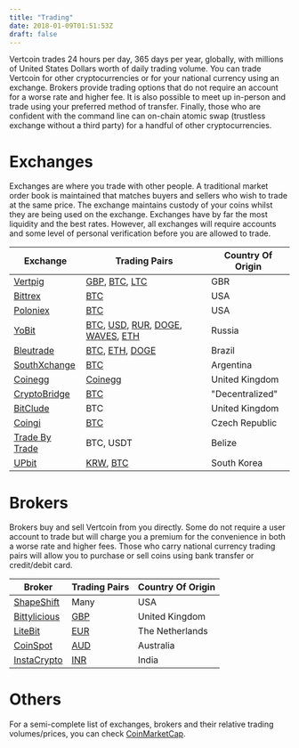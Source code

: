 ```yaml
---
title: "Trading"
date: 2018-01-09T01:51:53Z
draft: false
---
```

Vertcoin trades 24 hours per day, 365 days per year, globally, with millions of United States Dollars worth of daily trading volume. You can trade Vertcoin for
other cryptocurrencies or for your national currency using an exchange. Brokers provide trading options that do not require an account for a worse rate and higher fee. It is also possible to meet up in-person and trade using your
preferred method of transfer. Finally, those who are confident with the command
line can on-chain atomic swap (trustless exchange without a third party) for a 
handful of other cryptocurrencies. 


# Exchanges

Exchanges are where you trade with other people. A traditional market order book
is maintained that matches buyers and sellers who wish to trade at the same price.
The exchange maintains custody of your coins whilst they are being used on the 
exchange. Exchanges have by far the most liquidity and the best rates. However,
all exchanges will require accounts and some level of personal verification before
you are allowed to trade.

|Exchange                                    |Trading Pairs                  |Country Of Origin|
|--------------------------------------------|-------------------------------|-----------------|
|<a href="https://www.vertpig.com/" target="_blank">Vertpig</a>             |<a href="https://www.vertpig.com/exchange/VTCGBP" target="_blank">GBP</a>, <a href="https://www.vertpig.com/exchange/VTCBTC" target="_blank">BTC</a>, <a href="https://www.vertpig.com/exchange/LTCBTC" target="_blank">LTC</a>|GBR|
|<a href="https://bittrex.com/" target="_blank">Bittrex</a>             |<a href="https://bittrex.com/Market/Index?MarketName=BTC-VTC" target="_blank">BTC</a>|USA|
|<a href="https://poloniex.com/" target="_blank">Poloniex</a>           |<a href="https://poloniex.com/exchange/#btc_vtc" target="_blank">BTC</a>|USA|
|<a href="https://yobit.io/en/" target="_blank">YoBit</a>               |<a href="https://yobit.io/en/trade/VTC/BTC/" target="_blank">BTC</a>, <a href="https://yobit.io/en/trade/VTC/USD/" target="_blank">USD</a>, <a href="https://yobit.io/en/trade/VTC/RUR/" target="_blank">RUR</a>, <a href="https://yobit.io/en/trade/VTC/DOGE/" target="_blank">DOGE</a>, <a href="https://yobit.io/en/trade/VTC/WAVES/" target="_blank">WAVES</a>, <a href="https://yobit.io/en/trade/VTC/ETH/" target="_blank">ETH</a>|Russia|
|<a href="https://bleutrade.com/" target="_blank">Bleutrade</a>         |<a href="https://bleutrade.com/exchange/VTC/BTC" target="_blank">BTC</a>, <a href="https://bleutrade.com/exchange/VTC/ETH" target="_blank">ETH</a>, <a href="https://bleutrade.com/exchange/VTC/DOGE" target="_blank">DOGE</a>|Brazil|
|<a href="https://www.southxchange.com" target="_blank">SouthXchange</a>|<a href="https://www.southxchange.com/Market/Book/VTC/BTC" target="_blank">BTC</a>|Argentina|
|<a href="https://www.coinegg.com/" target="_blank">Coinegg</a>         |<a href="https://www.coinegg.com/vtc/" target="_blank">Coinegg</a>|United Kingdom|
|<a href="https://crypto-bridge.org/" target="_blank">CryptoBridge</a>  |<a href="https://wallet.crypto-bridge.org/market/BRIDGE.VTC_BRIDGE.BTC" target="_blank">BTC</a>|"Decentralized"|
|<a href="https://bitclude.com/" target="_blank">BitClude</a>|BTC|United Kingdom|
|<a href="https://coingi.com/" target="_blank">Coingi</a>|<a href="https://coingi.com/trade/vtc-btc" target="_blank">BTC</a>|Czech Republic|
|<a href="https://tradebytrade.com/" target="_blank">Trade By Trade</a>|BTC, USDT|Belize|
|<a href="https://upbit.com/" target="_blank">UPbit</a>|<a href="https://upbit.com/exchange?code=CRIX.UPBIT.KRW-VTC" target="_blank">KRW</a>, <a href="https://upbit.com/exchange?code=CRIX.UPBIT.BTC-VTC" target="_blank">BTC</a>|South Korea|


# Brokers

Brokers buy and sell Vertcoin from you directly. Some do not require a user account
to trade but will charge you a premium for the convenience in both a worse rate and
higher fees. Those who carry national currency trading pairs will allow you to purchase
or sell coins using bank transfer or credit/debit card.

|Broker|Trading Pairs|Country Of Origin|
|------|-------------|-----------------|
|<a href="https://shapeshift.io" target="_blank">ShapeShift</a>|Many|USA|
|<a href="https://bittylicious.com/" target="_blank">Bittylicious</a>|<a href="https://bittylicious.com/coin/VTC" target="_blank">GBP</a>|United Kingdom|
|<a href="https://www.litebit.eu" target="_blank">LiteBit</a>|<a href="https://www.litebit.eu/en/buy/vertcoin" target="_blank">EUR</a>|The Netherlands|
|<a href="https://www.coinspot.com.au/" target="_blank">CoinSpot</a>|<a href="https://www.coinspot.com.au/buy/vtc" target="_blank">AUD</a>|Australia|
|<a href="https://www.instacrypto.in/" target="_blank">InstaCrypto</a>|<a href="https://www.instacrypto.in/crypto/vertcoin/" target="_blank">INR</a>|India|


# Others

For a semi-complete list of exchanges, brokers and their relative trading volumes/prices, you can check
<a href="https://coinmarketcap.com/currencies/vertcoin/#markets" target="_blank">CoinMarketCap</a>.

